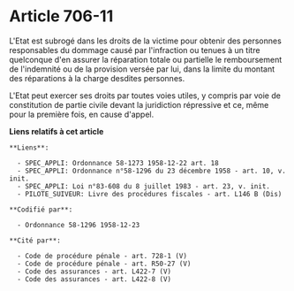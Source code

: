 # Article 706-11

L'Etat est subrogé dans les droits de la victime pour obtenir des personnes responsables du dommage causé par l'infraction ou
tenues à un titre quelconque d'en assurer la réparation totale ou partielle le remboursement de l'indemnité ou de la
provision versée par lui, dans la limite du montant des réparations à la charge desdites personnes.

L'Etat peut exercer ses droits par toutes voies utiles, y compris par voie de constitution de partie civile devant la
juridiction répressive et ce, même pour la première fois, en cause d'appel.

**Liens relatifs à cet article**

	**Liens**:

	  - SPEC_APPLI: Ordonnance 58-1273 1958-12-22 art. 18
	  - SPEC_APPLI: Ordonnance n°58-1296 du 23 décembre 1958 - art. 10, v. init.
	  - SPEC_APPLI: Loi n°83-608 du 8 juillet 1983 - art. 23, v. init.
	  - PILOTE_SUIVEUR: Livre des procédures fiscales - art. L146 B (Dis)

	**Codifié par**:

	  - Ordonnance 58-1296 1958-12-23

	**Cité par**:

	  - Code de procédure pénale - art. 728-1 (V)
	  - Code de procédure pénale - art. R50-27 (V)
	  - Code des assurances - art. L422-7 (V)
	  - Code des assurances - art. L422-8 (V)
